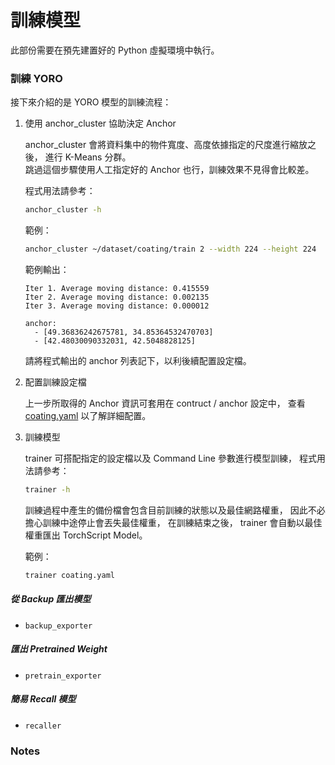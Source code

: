 # 訓練模型

此部份需要在預先建置好的 Python 虛擬環境中執行。

### 訓練 YORO

接下來介紹的是 YORO 模型的訓練流程：

1.  使用 anchor_cluster 協助決定 Anchor

    anchor_cluster 會將資料集中的物件寬度、高度依據指定的尺度進行縮放之後，
    進行 K-Means 分群。  
    跳過這個步驟使用人工指定好的 Anchor 也行，訓練效果不見得會比較差。

    程式用法請參考：

    ```bash
    anchor_cluster -h
    ```

    範例：

    ```bash
    anchor_cluster ~/dataset/coating/train 2 --width 224 --height 224
    ```

    範例輸出：

        Iter 1. Average moving distance: 0.415559
        Iter 2. Average moving distance: 0.002135
        Iter 3. Average moving distance: 0.000012

        anchor:
          - [49.36836242675781, 34.85364532470703]
          - [42.48030090332031, 42.5048828125]

    請將程式輸出的 anchor 列表記下，以利後續配置設定檔。

2.  配置訓練設定檔

    上一步所取得的 Anchor 資訊可套用在 contruct / anchor 設定中，
    查看 [coating.yaml](coating.yaml) 以了解詳細配置。

3.  訓練模型

    trainer 可搭配指定的設定檔以及 Command Line 參數進行模型訓練，
    程式用法請參考：

    ```bash
    trainer -h
    ```

    訓練過程中產生的備份檔會包含目前訓練的狀態以及最佳網路權重，
    因此不必擔心訓練中途停止會丟失最佳權重，
    在訓練結束之後，
    trainer 會自動以最佳權重匯出 TorchScript Model。

    範例：

    ```bash
    trainer coating.yaml
    ```

##### 從 Backup 匯出模型

-   `backup_exporter`

##### 匯出 Pretrained Weight

-   `pretrain_exporter`

##### 簡易 Recall 模型

-   `recaller`

### Notes
